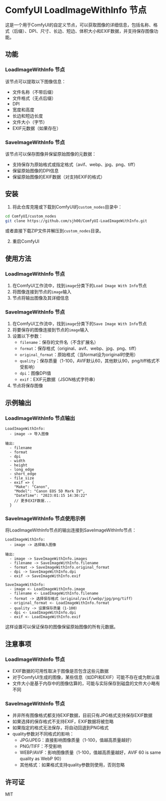 # ComfyUI LoadImageWithInfo 节点

这是一个用于ComfyUI的自定义节点，可以获取图像的详细信息，包括名称、格式（后缀）、DPI、尺寸、长边、短边、体积大小和EXIF数据，并支持保存图像功能。

## 功能

### LoadImageWithInfo 节点

该节点可以提取以下图像信息：

- 文件名称（不带后缀）
- 文件格式（无点后缀）
- DPI
- 宽度和高度
- 长边和短边长度
- 文件大小（字节）
- EXIF元数据（如果存在）

### SaveImageWithInfo 节点

该节点可以保存图像并保留原始图像的元数据：

- 支持保存为原始格式或指定格式（avif、webp、jpg、png、tiff）
- 保留原始图像的DPI信息
- 保留原始图像的EXIF数据（对支持EXIF的格式）

## 安装

1. 将此仓库克隆或下载到ComfyUI的`custom_nodes`目录中：

```bash
cd ComfyUI/custom_nodes
git clone https://github.com/sjh00/ComfyUI-LoadImageWithInfo.git
```

或者直接下载ZIP文件并解压到`custom_nodes`目录。

2. 重启ComfyUI

## 使用方法

### LoadImageWithInfo 节点

1. 在ComfyUI工作流中，找到`image`分类下的`Load Image With Info`节点
2. 将图像连接到节点的`image`输入
3. 节点将输出图像及其详细信息

### SaveImageWithInfo 节点

1. 在ComfyUI工作流中，找到`image`分类下的`Save Image With Info`节点
2. 将要保存的图像连接到节点的`image`输入
3. 设置以下参数：
   - `filename`：保存的文件名（不含扩展名）
   - `format`：保存格式（original、avif、webp、jpg、png、tiff）
   - `original_format`：原始格式（当format设为original时使用）
   - `quality`：保存质量（1-100，AVIF默认60，其他默认90，png/tiff格式不受影响）
   - `dpi`：图像DPI值
   - `exif`：EXIF元数据（JSON格式字符串）
4. 节点将保存图像

## 示例输出

### LoadImageWithInfo 节点输出

```
LoadImageWithInfo:
  - image -> 导入图像

输出:
  - filename
  - format
  - dpi
  - width
  - height
  - long_edge
  - short_edge
  - file_size
  - exif => {
    "Make": "Canon",
    "Model": "Canon EOS 5D Mark IV",
    "DateTime": "2023:01:15 14:30:22"
    // 更多EXIF数据...
  }
```

### SaveImageWithInfo 节点使用示例

将LoadImageWithInfo节点的输出连接到SaveImageWithInfo节点：

```
LoadImageWithInfo:
  - image -> 选择输入图像

输出:
  - image -> SaveImageWithInfo.images
  - filename -> SaveImageWithInfo.filename
  - format -> SaveImageWithInfo.original_format
  - dpi -> SaveImageWithInfo.dpi
  - exif -> SaveImageWithInfo.exif

SaveImageWithInfo:
  - image <- LoadImageWithInfo.image
  - filename <- LoadImageWithInfo.filename
  - format -> 选择保存格式（original/avif/webp/jpg/png/tiff）
  - original_format <- LoadImageWithInfo.format
  - quality -> 设置保存质量（1-100）
  - dpi <- LoadImageWithInfo.dpi
  - exif <- LoadImageWithInfo.exif
```

这样设置可以保证保存的图像保留原始图像的所有元数据。

## 注意事项

### LoadImageWithInfo 节点

- EXIF数据的可用性取决于图像是否包含这些元数据
- 对于ComfyUI生成的图像，某些信息（如DPI和EXIF）可能不存在或为默认值
- 文件大小是基于内存中的图像估算的，可能与实际保存到磁盘的文件大小略有不同

### SaveImageWithInfo 节点

- 并非所有图像格式都支持EXIF数据，目前只有JPG格式支持保存EXIF数据
- 如果选择的保存格式不支持EXIF，EXIF数据将被忽略
- 如果指定的格式无法保存，将自动回退到PNG格式
- quality参数对不同格式的影响：
  - JPG/JPEG：直接影响图像质量（1-100，值越高质量越好）
  - PNG/TIFF：不受影响
  - WEBP/AVIF：影响图像质量（1-100，值越高质量越好，AVIF 60 is same quality as WebP 90）
  - 其他格式：如果格式支持quality参数则使用，否则忽略

## 许可证

MIT